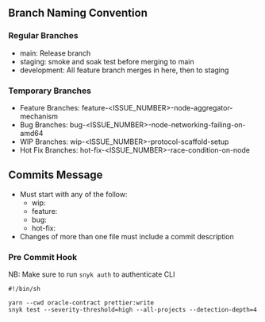 ## Branch Naming Convention

### Regular Branches

- main: Release branch
- staging: smoke and soak test before merging to main
- development: All feature branch merges in here, then to staging

### Temporary Branches

- Feature Branches: feature-<ISSUE_NUMBER>-node-aggregator-mechanism
- Bug Branches: bug-<ISSUE_NUMBER>-node-networking-failing-on-amd64
- WIP Branches: wip-<ISSUE_NUMBER>-protocol-scaffold-setup
- Hot Fix Branches: hot-fix-<ISSUE_NUMBER>-race-condition-on-node

## Commits Message

- Must start with any of the follow:
  - wip: 
  - feature:
  - bug:
  - hot-fix:
- Changes of more than one file must include a commit description


### Pre Commit Hook

NB: Make sure to run `snyk auth` to authenticate CLI
```shell
#!/bin/sh

yarn --cwd oracle-contract prettier:write
snyk test --severity-threshold=high --all-projects --detection-depth=4
```